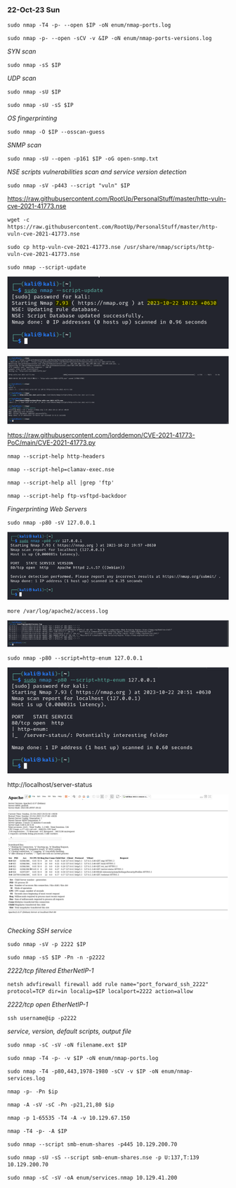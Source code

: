 ### 22-Oct-23 Sun

```
sudo nmap -T4 -p- --open $IP -oN enum/nmap-ports.log
```

```
sudo nmap -p- --open -sCV -v &IP -oN enum/nmap-ports-versions.log 
```

*SYN scan*

```
sudo nmap -sS $IP
```

*UDP scan*

```
sudo nmap -sU $IP
```

```
sudo nmap -sU -sS $IP
```

*OS fingerprinting*

```
sudo nmap -O $IP --osscan-guess
```

*SNMP scan*

```
sudo nmap -sU --open -p161 $IP -oG open-snmp.txt
```

*NSE scripts vulnerabilities scan and service version detection*

```
sudo nmap -sV -p443 --script "vuln" $IP
```

https://raw.githubusercontent.com/RootUp/PersonalStuff/master/http-vuln-cve-2021-41773.nse

```
wget -c https://raw.githubusercontent.com/RootUp/PersonalStuff/master/http-vuln-cve-2021-41773.nse
```

```
sudo cp http-vuln-cve-2021-41773.nse /usr/share/nmap/scripts/http-vuln-cve-2021-41773.nse
```

```
sudo nmap --script-update
```


![](Pasted%20image%2020231022102649.png)

![](Pasted%20image%2020231022103433.png)

https://raw.githubusercontent.com/lorddemon/CVE-2021-41773-PoC/main/CVE-2021-41773.py


```
nmap --script-help http-headers
```

```
nmap --script-help=clamav-exec.nse
```

```
nmap --script-help all |grep 'ftp'
```

```
nmap --script-help ftp-vsftpd-backdoor
```



*Fingerprinting Web Servers*

```
sudo nmap -p80 -sV 127.0.0.1
```

![](Pasted%20image%2020231022195816.png)

```
more /var/log/apache2/access.log
```

![](Pasted%20image%2020231022195856.png)

```
sudo nmap -p80 --script=http-enum 127.0.0.1
```

![](Pasted%20image%2020231022205235.png)

http://localhost/server-status

![](Pasted%20image%2020231022205424.png)

*Checking SSH service*

```
sudo nmap -sV -p 2222 $IP
```

```
sudo nmap -sS $IP -Pn -n -p2222
```

*2222/tcp filtered EtherNetIP-1*

```
netsh advfirewall firewall add rule name="port_forward_ssh_2222" protocol=TCP dir=in localip=$IP localport=2222 action=allow
```

*2222/tcp open EtherNetIP-1*

```
ssh username@ip -p2222
```

*service, version, default scripts, output file*

```
sudo nmap -sC -sV -oN filename.ext $IP
```

```
sudo nmap -T4 -p- -v $IP -oN enum/nmap-ports.log
```

```
sudo nmap -T4 -p80,443,1978-1980 -sCV -v $IP -oN enum/nmap-services.log
```

```
nmap -p- -Pn $ip
```

```
nmap -A -sV -sC -Pn -p21,21,80 $ip
```

```
nmap -p 1-65535 -T4 -A -v 10.129.67.150
```

```
nmap -T4 -p- -A $IP
```

```
sudo nmap --script smb-enum-shares -p445 10.129.200.70
```

```
sudo nmap -sU -sS --script smb-enum-shares.nse -p U:137,T:139 10.129.200.70
```

```
sudo nmap -sC -sV -oA enum/services.nmap 10.129.41.200
```